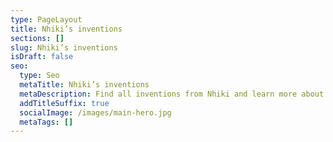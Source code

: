 ```yaml
---
type: PageLayout
title: Nhiki’s inventions
sections: []
slug: Nhiki’s inventions
isDraft: false
seo:
  type: Seo
  metaTitle: Nhiki’s inventions
  metaDescription: Find all inventions from Nhiki and learn more about them
  addTitleSuffix: true
  socialImage: /images/main-hero.jpg
  metaTags: []
---
```

